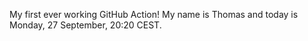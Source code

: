 My first ever working GitHub Action!
My name is Thomas and today is Monday, 27 September, 20:20 CEST. 
